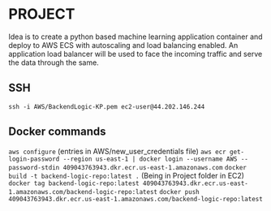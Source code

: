 # PROJECT
Idea is to create a python based machine learning application container and deploy to AWS ECS with autoscaling and load balancing enabled. An application load balancer will be used to face the incoming traffic and serve the data through the same.

## SSH 
`ssh -i AWS/BackendLogic-KP.pem ec2-user@44.202.146.244`

## Docker commands
`aws configure` (entries in AWS/new_user_credentials file)
`aws ecr get-login-password --region us-east-1 | docker login --username AWS --password-stdin 409043763943.dkr.ecr.us-east-1.amazonaws.com`
`docker build -t backend-logic-repo:latest .` (Being in Project folder in EC2)
`docker tag backend-logic-repo:latest 409043763943.dkr.ecr.us-east-1.amazonaws.com/backend-logic-repo:latest`
`docker push 409043763943.dkr.ecr.us-east-1.amazonaws.com/backend-logic-repo:latest`
